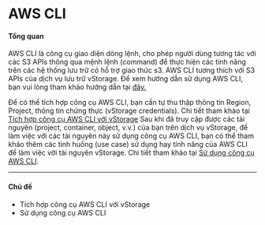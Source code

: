 # AWS CLI

#### Tổng quan 

AWS CLI là công cụ giao diện dòng lệnh, cho phép người dùng tương tác với các S3 APIs thông qua mệnh lệnh (command) để thực hiện các tính năng trên các hệ thống lưu trữ có hỗ trợ giao thức s3. AWS CLI tương thích với S3 APIs của dịch vụ lưu trữ vStorage. Để xem hướng dẫn sử dụng AWS CLI, bạn vui lòng tham khảo hướng dẫn tại [đây.](https://aws.amazon.com/cli)

Để có thể tích hợp công cụ AWS CLI, bạn cần tự thu thập thông tin Region, Project, thông tin chứng thực (vStorage credentials). Chi tiết tham khảo tại [Tích hợp công cụ AWS CLI với vStorage](https://docs.vngcloud.vn/vng-cloud-document/vn/vstorage/object-storage/vstorage-hcm03/3rd-party-softwares/aws-cli/tich-hop-cong-cu-aws-cli-voi-vstorage) Sau khi đã truy cập được các tài nguyên (project, container, object, v.v.) của bạn trên dịch vụ vStorage, để làm việc với các tài nguyên này sử dụng công cụ AWS CLI, bạn có thể tham khảo thêm các tình huống (use case) sử dụng hay tính năng của AWS CLI để làm việc với tài nguyên vStorage. Chi tiết tham khảo tại [Sử dụng công cụ AWS CLI](https://docs.vngcloud.vn/vng-cloud-document/vn/vstorage/object-storage/vstorage-hcm03/3rd-party-softwares/aws-cli/su-dung-cong-cu-aws-cli).

***

#### Chủ đề 

* Tích hợp công cụ AWS CLI với vStorage
* Sử dụng công cụ AWS CLI
